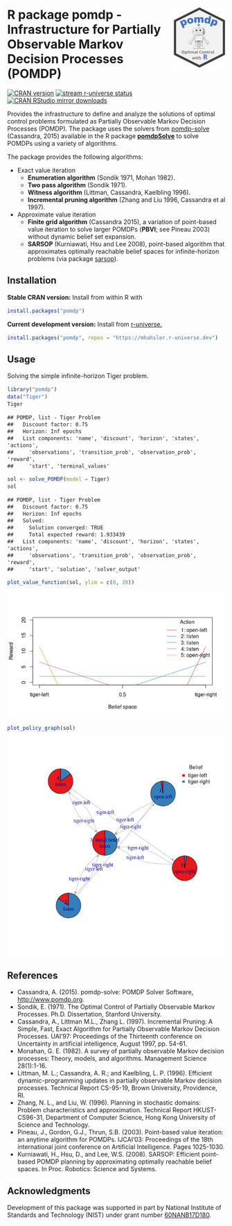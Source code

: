 
# <img src="man/figures/logo.svg" align="right" height="139" /> R package pomdp - Infrastructure for Partially Observable Markov Decision Processes (POMDP)

[![CRAN
version](http://www.r-pkg.org/badges/version/pomdp)](https://CRAN.R-project.org/package=pomdp)
[![stream r-universe
status](https://mhahsler.r-universe.dev/badges/pomdp)](https://mhahsler.r-universe.dev/ui#package:pomdp)
[![CRAN RStudio mirror
downloads](http://cranlogs.r-pkg.org/badges/pomdp)](https://CRAN.R-project.org/package=pomdp)

Provides the infrastructure to define and analyze the solutions of
optimal control problems formulated as Partially Observable Markov
Decision Processes (POMDP). The package uses the solvers from
[pomdp-solve](http://www.pomdp.org/code/) (Cassandra, 2015) available in
the R package [**pomdpSolve**](https://github.com/mhahsler/pomdpSolve)
to solve POMDPs using a variety of algorithms.

The package provides the following algorithms:

-   Exact value iteration
    -   **Enumeration algorithm** (Sondik 1971, Mohan 1982).
    -   **Two pass algorithm** (Sondik 1971).
    -   **Witness algorithm** (Littman, Cassandra, Kaelbling 1996).
    -   **Incremental pruning algorithm** (Zhang and Liu 1996, Cassandra
        et al 1997).
-   Approximate value iteration
    -   **Finite grid algorithm** (Cassandra 2015), a variation of
        point-based value iteration to solve larger POMDPs (**PBVI**;
        see Pineau 2003) without dynamic belief set expansion.
    -   **SARSOP** (Kurniawati, Hsu and Lee 2008), point-based algorithm
        that approximates optimally reachable belief spaces for
        infinite-horizon problems (via package
        [sarsop](https://github.com/boettiger-lab/sarsop)).

## Installation

**Stable CRAN version:** Install from within R with

``` r
install.packages("pomdp")
```

**Current development version:** Install from
[r-universe.](https://mhahsler.r-universe.dev/ui#package:pomdp)

``` r
install.packages("pomdp", repos = "https://mhahsler.r-universe.dev")
```

## Usage

Solving the simple infinite-horizon Tiger problem.

``` r
library("pomdp")
data("Tiger")
Tiger
```

    ## POMDP, list - Tiger Problem
    ##   Discount factor: 0.75
    ##   Horizon: Inf epochs
    ##   List components: 'name', 'discount', 'horizon', 'states', 'actions',
    ##     'observations', 'transition_prob', 'observation_prob', 'reward',
    ##     'start', 'terminal_values'

``` r
sol <- solve_POMDP(model = Tiger)
sol
```

    ## POMDP, list - Tiger Problem
    ##   Discount factor: 0.75
    ##   Horizon: Inf epochs
    ##   Solved:
    ##     Solution converged: TRUE
    ##     Total expected reward: 1.933439
    ##   List components: 'name', 'discount', 'horizon', 'states', 'actions',
    ##     'observations', 'transition_prob', 'observation_prob', 'reward',
    ##     'start', 'solution', 'solver_output'

``` r
plot_value_function(sol, ylim = c(0, 20))
```

![](inst/README_files/value_function-1.png)<!-- -->

``` r
plot_policy_graph(sol)
```

![](inst/README_files/policy_graph-1.png)<!-- -->

## References

-   Cassandra, A. (2015). pomdp-solve: POMDP Solver Software,
    <http://www.pomdp.org>.
-   Sondik, E. (1971). The Optimal Control of Partially Observable
    Markov Processes. Ph.D. Dissertation, Stanford University.
-   Cassandra, A., Littman M.L., Zhang L. (1997). Incremental Pruning: A
    Simple, Fast, Exact Algorithm for Partially Observable Markov
    Decision Processes. UAI’97: Proceedings of the Thirteenth conference
    on Uncertainty in artificial intelligence, August 1997, pp. 54-61.
-   Monahan, G. E. (1982). A survey of partially observable Markov
    decision processes: Theory, models, and algorithms. Management
    Science 28(1):1-16.
-   Littman, M. L.; Cassandra, A. R.; and Kaelbling, L. P. (1996).
    Efficient dynamic-programming updates in partially observable Markov
    decision processes. Technical Report CS-95-19, Brown University,
    Providence, RI.
-   Zhang, N. L., and Liu, W. (1996). Planning in stochastic domains:
    Problem characteristics and approximation. Technical Report
    HKUST-CS96-31, Department of Computer Science, Hong Kong University
    of Science and Technology.
-   Pineau, J., Gordon, G.J., Thrun, S.B. (2003). Point-based value
    iteration: an anytime algorithm for POMDPs. IJCAI’03: Proceedings of
    the 18th international joint conference on Artificial Intelligence.
    Pages 1025-1030.
-   Kurniawati, H., Hsu, D., and Lee, W.S. (2008). SARSOP: Efficient
    point-based POMDP planning by approximating optimally reachable
    belief spaces. In Proc. Robotics: Science and Systems.

## Acknowledgments

Development of this package was supported in part by National Institute
of Standards and Technology (NIST) under grant number
[60NANB17D180](https://www.nist.gov/ctl/pscr/safe-net-integrated-connected-vehicle-computing-platform).
